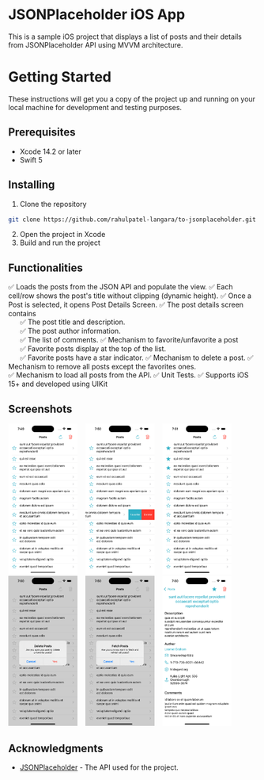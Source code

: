 # JSONPlaceholder iOS App

This is a sample iOS project that displays a list of posts and their details from JSONPlaceholder API using MVVM architecture.


# Getting Started

These instructions will get you a copy of the project up and running on your local machine for development and testing purposes.

## Prerequisites

- Xcode 14.2 or later
- Swift 5

## Installing

1. Clone the repository
```bash
git clone https://github.com/rahulpatel-langara/to-jsonplaceholder.git
```
2. Open the project in Xcode
3. Build and run the project

## Functionalities

✅ Loads the posts from the JSON API and populate the view. 
✅ Each cell/row shows the post's title without clipping (dynamic height). 
✅ Once a Post is selected, it opens Post Details Screen. 
✅ The post details screen contains 	  
	&nbsp;&nbsp;&nbsp;&nbsp;&nbsp;&nbsp;✅ The post title and description.  	  
	&nbsp;&nbsp;&nbsp;&nbsp;&nbsp;&nbsp;✅ The post author information.  	  
	&nbsp;&nbsp;&nbsp;&nbsp;&nbsp;&nbsp;✅ The list of comments. 
✅ Mechanism to favorite/unfavorite a post  	  
	&nbsp;&nbsp;&nbsp;&nbsp;&nbsp;&nbsp;✅ Favorite posts display at the top of the list.  	 
	&nbsp;&nbsp;&nbsp;&nbsp;&nbsp;&nbsp;✅ Favorite posts have a star indicator. 
✅ Mechanism to delete a post. 
✅ Mechanism to remove all posts except the favorites ones.  
✅ Mechanism to load all posts from the API. 
✅ Unit Tests. 
✅ Supports iOS 15+ and developed using UIKit

## Screenshots
<img src="Screenshots/01.png" width="140" title="">&nbsp;&nbsp;&nbsp;
  <img src="Screenshots/02.png" width="140" title="">&nbsp;&nbsp;&nbsp;
  <img src="Screenshots/03.png" width="140" title="">&nbsp;&nbsp;&nbsp;
  <img src="Screenshots/04.png" width="140" title="">&nbsp;&nbsp;&nbsp;
  <img src="Screenshots/05.png" width="140" title="">&nbsp;&nbsp;&nbsp;
  <img src="Screenshots/06.png" width="140" title="">


## Acknowledgments

-   [JSONPlaceholder](https://jsonplaceholder.typicode.com/) - The API used for the project.
